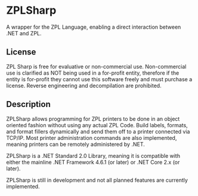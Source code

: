 # ZPLSharp
A wrapper for the ZPL Language, enabling a direct interaction between .NET and ZPL.

## License
ZPL Sharp is free for evaluative or non-commercial use. Non-commercial use is clarified as NOT being used in a for-profit entity, therefore if the entity is for-profit they cannot use this software freely and must purchase a license. Reverse engineering and decompilation are prohibited.


## Description
ZPLSharp allows programming for ZPL printers to be done in an object oriented fashion without using any actual ZPL Code.
Build labels, formats, and format fillers dynamically and send them off to a printer connected via TCP/IP.
Most printer administration commands are also implemented, meaning printers can be remotely administered by .NET.

ZPLSharp is a .NET Standard 2.0 Library, meaning it is compatible with either the mainline .NET Framework 4.6.1 (or later) or .NET Core 2.x (or later).

ZPLSharp is still in development and not all planned features are currently implemented.
